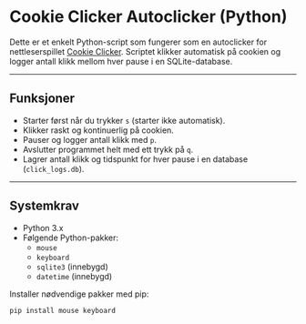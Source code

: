 # Cookie Clicker Autoclicker (Python)

Dette er et enkelt Python-script som fungerer som en autoclicker for nettleserspillet [Cookie Clicker](https://orteil.dashnet.org/cookieclicker/). Scriptet klikker automatisk på cookien og logger antall klikk mellom hver pause i en SQLite-database.

---

## Funksjoner

- Starter først når du trykker `s` (starter ikke automatisk).
- Klikker raskt og kontinuerlig på cookien.
- Pauser og logger antall klikk med `p`.
- Avslutter programmet helt med ett trykk på `q`.
- Lagrer antall klikk og tidspunkt for hver pause i en database (`click_logs.db`).

---

## Systemkrav

- Python 3.x
- Følgende Python-pakker:
  - `mouse`
  - `keyboard`
  - `sqlite3` (innebygd)
  - `datetime` (innebygd)

Installer nødvendige pakker med pip:

```bash
pip install mouse keyboard
